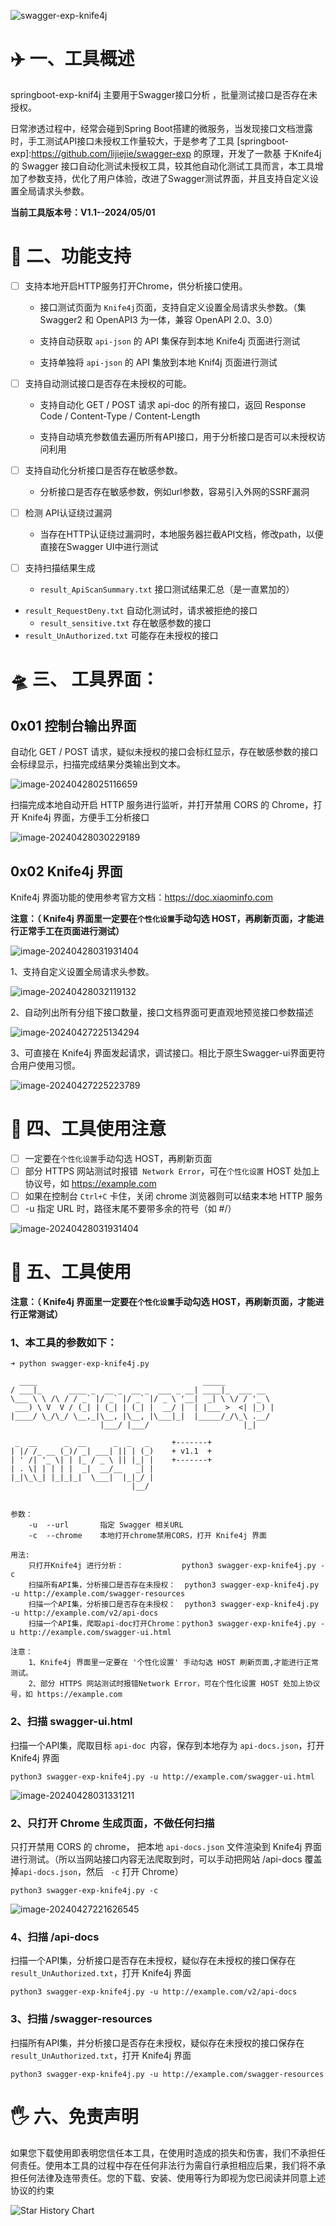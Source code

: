 ![swagger-exp-knife4j](https://socialify.git.ci/cws001/swagger-exp-knife4j/image?description=1&descriptionEditable=The%20Swagger%20interface%20based%20on%20Knife4j%20automates%20testing%20of%20unauthorized%20tools&font=Jost&forks=1&issues=1&language=1&name=1&owner=1&pattern=Solid&stargazers=1&theme=Dark)

# ✈️ 一、工具概述

springboot-exp-knif4j 主要用于Swagger接口分析 ，批量测试接口是否存在未授权。

日常渗透过程中，经常会碰到Spring Boot搭建的微服务，当发现接口文档泄露时，手工测试API接口未授权工作量较大，于是参考了工具 [springboot-exp]:https://github.com/lijiejie/swagger-exp 的原理，开发了一款基 于Knife4j 的 Swagger 接口自动化测试未授权工具，较其他自动化测试工具而言，本工具增加了参数支持，优化了用户体验，改进了Swagger测试界面，并且支持自定义设置全局请求头参数。

**当前工具版本号：V1.1--2024/05/01**

# 📝 二、功能支持

- [ ] 支持本地开启HTTP服务打开Chrome，供分析接口使用。

	- 接口测试页面为 `Knife4j`页面，支持自定义设置全局请求头参数。（集 Swagger2 和 OpenAPI3 为一体，兼容 OpenAPI 2.0、3.0）

	- 支持自动获取 `api-json` 的 API 集保存到本地 Knife4j 页面进行测试

	- 支持单独将 `api-json` 的 API 集放到本地 Knif4j 页面进行测试

- [ ] 支持自动测试接口是否存在未授权的可能。

	- 支持自动化 GET / POST 请求 api-doc 的所有接口，返回 Response Code / Content-Type / Content-Length

	- 支持自动填充参数值去遍历所有API接口，用于分析接口是否可以未授权访问利用

- [ ] 支持自动化分析接口是否存在敏感参数。

	- 分析接口是否存在敏感参数，例如url参数，容易引入外网的SSRF漏洞

- [ ] 检测 API认证绕过漏洞

	- 当存在HTTP认证绕过漏洞时，本地服务器拦截API文档，修改path，以便直接在Swagger UI中进行测试

- [ ] 支持扫描结果生成

	- `result_ApiScanSummary.txt`	接口测试结果汇总（是一直累加的）
- `result_RequestDeny.txt`	自动化测试时，请求被拒绝的接口
	- `result_sensitive.txt`	存在敏感参数的接口
- `result_UnAuthorized.txt`	可能存在未授权的接口

# 🛸 三、 工具界面：

## 0x01 控制台输出界面

自动化 GET / POST 请求，疑似未授权的接口会标红显示，存在敏感参数的接口会标绿显示，扫描完成结果分类输出到文本。

![image-20240428025116659](/image/image-20240428025116659.png)

扫描完成本地自动开启 HTTP 服务进行监听，并打开禁用 CORS 的 Chrome，打开 Knife4j 界面，方便手工分析接口

![image-20240428030229189](/image/image-20240428030229189.png)

##  0x02 Knife4j 界面

Knife4j 界面功能的使用参考官方文档：https://doc.xiaominfo.com

**注意：（ Knife4j 界面里一定要在`个性化设置`手动勾选 HOST，再刷新页面，才能进行正常手工在页面进行测试）**

![image-20240428031931404](/image/image-20240428031931404.png)

1、支持自定义设置全局请求头参数。

![image-20240428032119132](/image/image-20240428032119132.png)

2、自动列出所有分组下接口数量，接口文档界面可更直观地预览接口参数描述

![image-20240427225134294](/image/image-20240427225134294.png)

3、可直接在 Knife4j 界面发起请求，调试接口。相比于原生Swagger-ui界面更符合用户使用习惯。

![image-20240427225223789](/image/image-20240427225223789.png)

# 🚨 四、工具使用注意

- [ ] 一定要在`个性化设置`手动勾选 HOST，再刷新页面
- [ ] 部分 HTTPS 网站测试时报错` Network Error`，可在`个性化设置` HOST 处加上协议号，如 https://example.com
- [ ] 如果在控制台 `Ctrl+C` 卡住，关闭 chrome 浏览器则可以结束本地 HTTP 服务
- [ ]  -u 指定 URL 时，路径末尾不要带多余的符号（如 #/）

![image-20240428031931404](/image/image-20240428031931404.png)



# 🐉 五、工具使用

**注意：（ Knife4j 界面里一定要在`个性化设置`手动勾选 HOST，再刷新页面，才能进行正常测试）**

### 1、本工具的参数如下：

```
➜ python swagger-exp-knife4j.py

  ____                                     _____
/ ___|_      ____ _  __ _  __ _  ___ _ __| ____|_  ___ __
\___ \ \ /\ / / _` |/ _` |/ _` |/ _ \ '__|  _| \ \/ / '_ \
 ___) \ V  V / (_| | (_| | (_| |  __/ |  | |___ >  <| |_) |
|____/ \_/\_/ \__,_|\__, |\__, |\___|_|  |_____/_/\_\ .__/
                    |___/ |___/                     |_|

 _  __      _  __      _  _   _     +-------+
| |/ /_ __ (_)/ _| ___| || | (_)    + v1.1  +
| ' /| '_ \| | |_ / _ \ || |_| |    +-------+
| . \| | | | |  _|  __/__   _| |
|_|\_\_| |_|_|_|  \___|  |_|_/ |
                           |__/


参数：
    -u  --url       指定 Swagger 相关URL
    -c  --chrome    本地打开chrome禁用CORS，打开 Knife4j 界面

用法:
    只打开Knife4j 进行分析：             python3 swagger-exp-knife4j.py -c
    扫描所有API集，分析接口是否存在未授权：  python3 swagger-exp-knife4j.py -u http://example.com/swagger-resources
    扫描一个API集，分析接口是否存在未授权：  python3 swagger-exp-knife4j.py -u http://example.com/v2/api-docs
    扫描一个API集，爬取api-doc打开Chrome：python3 swagger-exp-knife4j.py -u http://example.com/swagger-ui.html

注意：
    1、Knife4j 界面里一定要在 '个性化设置' 手动勾选 HOST 刷新页面,才能进行正常测试。
    2、部分 HTTPS 网站测试时报错Network Error，可在个性化设置 HOST 处加上协议号，如 https://example.com

```





### 2、扫描 swagger-ui.html

扫描一个API集，爬取目标 `api-doc `内容，保存到本地存为 `api-docs.json`，打开 Knife4j 界面

```
python3 swagger-exp-knife4j.py -u http://example.com/swagger-ui.html
```

![image-20240428031331211](/image/image-20240428031331211.png)

### 2、只打开 Chrome 生成页面，不做任何扫描

只打开禁用 CORS 的 chrome， 把本地 `api-docs.json` 文件渲染到 Knife4j 界面进行测试。（所以当网站接口内容无法爬取到时，可以手动把网站 /api-docs 覆盖掉`api-docs.json`，然后 ` -c` 打开 Chrome）

```
python3 swagger-exp-knife4j.py -c
```

![image-20240427221626545](/image/image-20240427221626545.png)

### 4、扫描 /api-docs

扫描一个API集，分析接口是否存在未授权，疑似存在未授权的接口保存在 `result_UnAuthorized.txt`，打开 Knife4j 界面

```
python3 swagger-exp-knife4j.py -u http://example.com/v2/api-docs
```

### 3、扫描 /swagger-resources

扫描所有API集，并分析接口是否存在未授权，疑似存在未授权的接口保存在 `result_UnAuthorized.txt`，打开 Knife4j 界面

```
python3 swagger-exp-knife4j.py -u http://example.com/swagger-resources
```

# 🖐 六、免责声明



如果您下载使用即表明您信任本工具，在使用时造成的损失和伤害，我们不承担任何责任。使用本工具的过程中存在任何非法行为需自行承担相应后果，我们将不承担任何法律及连带责任。您的下载、安装、使用等行为即视为您已阅读并同意上述协议的约束


![Star History Chart](https://api.star-history.com/svg?repos=cws001/swagger-exp-knife4j&type=Date)
